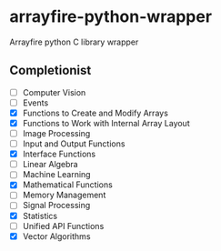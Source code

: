 # arrayfire-python-wrapper

Arrayfire python C library wrapper

## Completionist

- [ ] Computer Vision
- [ ] Events
- [x] Functions to Create and Modify Arrays
- [x] Functions to Work with Internal Array Layout
- [ ] Image Processing
- [ ] Input and Output Functions
- [x] Interface Functions
- [ ] Linear Algebra
- [ ] Machine Learning
- [x] Mathematical Functions
- [ ] Memory Management
- [ ] Signal Processing
- [x] Statistics
- [ ] Unified API Functions
- [x] Vector Algorithms
